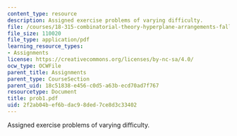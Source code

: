 ```yaml
---
content_type: resource
description: Assigned exercise problems of varying difficulty.
file: /courses/18-315-combinatorial-theory-hyperplane-arrangements-fall-2004/2f2ab04bef6bdac98ded7ce8d3c33402_prob1.pdf
file_size: 110020
file_type: application/pdf
learning_resource_types:
- Assignments
license: https://creativecommons.org/licenses/by-nc-sa/4.0/
ocw_type: OCWFile
parent_title: Assignments
parent_type: CourseSection
parent_uid: 18c51838-e456-c0d5-a63b-ecd70ad7f767
resourcetype: Document
title: prob1.pdf
uid: 2f2ab04b-ef6b-dac9-8ded-7ce8d3c33402
---
```

Assigned exercise problems of varying difficulty.